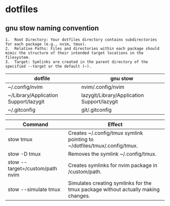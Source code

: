 # dotfiles

## gnu stow naming convention

    1.	Root Directory: Your dotfiles directory contains subdirectories for each package (e.g., nvim, tmux).
    2.	Relative Paths: Files and directories within each package should mimic the structure of their intended target locations in the filesystem.
    3.	Target: Symlinks are created in the parent directory of the specified --target or the default (~).

| dotfile                               | gnu stow                                    |
| ------------------------------------- | ------------------------------------------- |
| ~/.config/nvim                        | nvim/.config/nvim                           |
| ~/Library/Application Support/lazygit | lazygit/Library/Application Support/lazygit |
| ~/.gitconfig                          | git/.gitconfig                              |

| Command                         | Effect                                                                            |
| ------------------------------- | --------------------------------------------------------------------------------- |
| stow tmux                       | Creates ~/.config/tmux symlink pointing to ~/dotfiles/tmux/.config/tmux.          |
| stow -D tmux                    | Removes the symlink ~/.config/tmux.                                               |
| stow --target=/custom/path nvim | Creates symlinks for nvim package in /custom/path.                                |
| stow --simulate tmux            | Simulates creating symlinks for the tmux package without actually making changes. |
